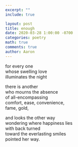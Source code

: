 ```yaml
---
excerpt: ""
include: true

layout: post
title: enough 
date: 2020-03-28 1:00:00 -0700
categories: poetry
math: true
comments: true
author: Aaron
---
```





for every one  
whose swelling love  
illuminates the night  

there is another  
who mourns the absence  
of all-encompassing  
comfort, ease, convenience,  
fame, gold,  

and looks the other way  
wondering where happiness lies  
with back turned  
toward the everlasting smiles  
pointed her way.
